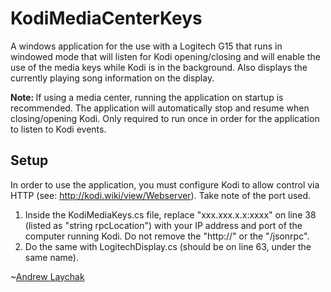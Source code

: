 # KodiMediaCenterKeys
A windows application for the use with a Logitech G15 that runs in windowed mode that will listen for Kodi opening/closing and will enable the use of the media keys while Kodi is in the background. Also displays the currently playing song information on the display. 

<b>Note: </b> If using a media center, running the application on startup is recommended. The application will automatically stop and resume when closing/opening Kodi. Only required to run once in order for the application to listen to Kodi events.

<h2>Setup</h2>

In order to use the application, you must configure Kodi to allow control via HTTP (see: http://kodi.wiki/view/Webserver). Take note of the port used.

1. Inside the KodiMediaKeys.cs file, replace "xxx.xxx.x.x:xxxx" on line 38 (listed as "string rpcLocation") with your IP address and port of the computer running Kodi. Do not remove the "http://" or the "/jsonrpc".
2. Do the same with LogitechDisplay.cs (should be on line 63, under the same name).


~<a href="http://www.alaychak.com/">Andrew Laychak</a>
